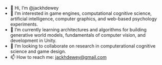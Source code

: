 - 👋 Hi, I’m @jackhdewey
- 👀 I’m interested in game engines, computational cognitive science, artificial intelligence, computer graphics, and web-based psychology experiments.
- 🌱 I’m currently learning architectures and algorithms for building generative world models, fundamentals of computer vision, and development in Unity.
- 💞️ I’m looking to collaborate on research in computerational cognitive science and game design.
- 📫 How to reach me: jackhdewey@gmail.com

<!---
jackhdewey/jackhdewey is a ✨ special ✨ repository because its `README.md` (this file) appears on your GitHub profile.
You can click the Preview link to take a look at your changes.
--->
